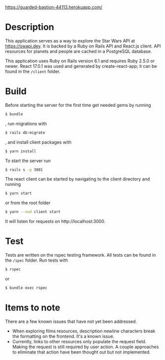 https://guarded-bastion-44113.herokuapp.com/

# Description

This application serves as a way to explore the Star Wars API at https://swapi.dev. It is backed by a Ruby on Rails API and React.js client. API resources for planets and people are cached in a PostgreSQL database.

This application uses Ruby on Rails version 6.1 and requires Ruby 2.5.0 or newer. React 17.0.1 was used and generated by create-react-app; it can be found in the `/client` folder.

# Build

Before starting the server for the first time get needed gems by running

```sh
$ bundle
```

, run migrations with

```sh
$ rails db:migrate
```

, and install client packages with

```sh
$ yarn install
```

To start the server run

```sh
$ rails s -p 3001
```

The react client can be started by navigating to the client directory and running

```sh
$ yarn start
```

or from the root folder

```sh
$ yarn --cwd client start
```

It will listen for requests on http://localhost:3000.

# Test

Tests are written on the rspec testing framework. All tests can be found in the `/spec` folder. Run tests with

```sh
$ rspec
```

or

```sh
$ bundle exec rspec
```

# Items to note

There are a few known issues that have not yet been addressed.

- When exploring films resources, description newline characters break the formatting on the frontend. It's a known issue.
- Currently, links to other resources only populate the request field. Making the request is still required by user action. A couple approaches to eliminate that action have been thought out but not implemented.
